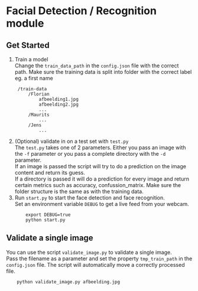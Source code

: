 # Facial Detection / Recognition module

## Get Started

1. Train a model  
   Change the `train_data_path` in the `config.json` file with the correct path.
   Make sure the training data is split into folder with the correct label eg. a first name
   ```
    /train-data
        /Florian
            afbeelding1.jpg
            afbeelding2.jpg
            ...
        /Maurits
            ...
        /Jens
            ...
   ```
2. (Optional) validate in on a test set with `test.py`  
    The `test.py` takes one of 2 parameters. Either you pass an image with the `-f` parameter or you pass a complete directory with the `-d` parameter.  
    If an image is passed the script will try to do a prediction on the image content and return its guess.  
    If a directory is passed it will do a prediction for every image and return certain metrics such as accuracy, confussion_matrix.
    Make sure the folder structure is the same as with the training data. 
3. Run `start.py` to start the face detection and face recognition.  
    Set an environment variable `DEBUG` to get a live feed from your webcam.  
    ```
        export DEBUG=true
        python start.py
    ```

## Validate a single image

You can use the script `validate_image.py` to validate a single image.  
Pass the filename as a parameter and set the property `tmp_train_path` in the `config.json` file.
The script will automatically move a correctly processed file.

```
    python validate_image.py afbeelding.jpg
```